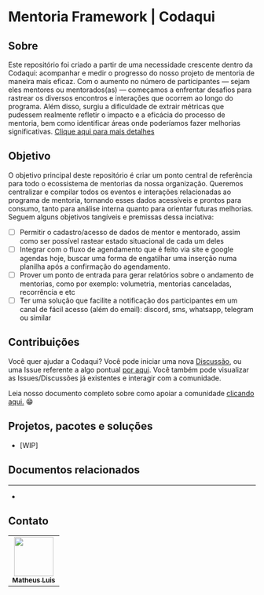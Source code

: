 # Mentoria Framework | Codaqui
## Sobre

Este repositório foi criado a partir de uma necessidade crescente dentro da Codaqui: acompanhar e medir o progresso do nosso projeto de mentoria de maneira mais eficaz.
Com o aumento no número de participantes — sejam eles mentores ou mentorados(as) — começamos a enfrentar desafios para rastrear os diversos encontros e interações que ocorrem ao longo do programa.
Além disso, surgiu a dificuldade de extrair métricas que pudessem realmente refletir o impacto e a eficácia do processo de mentoria, bem como identificar áreas onde poderíamos fazer melhorias significativas.
[Clique aqui para mais detalhes](https://www.codaqui.dev/quero/mentoria)

## Objetivo

O objetivo principal deste repositório é criar um ponto central de referência para todo o ecossistema de mentorias da nossa organização. Queremos centralizar e compilar todos os eventos e interações relacionadas ao programa de mentoria, tornando esses dados acessíveis e prontos para consumo, tanto para análise interna quanto para orientar futuras melhorias. Seguem alguns objetivos tangíveis e premissas dessa inciativa:
- [ ] Permitir o cadastro/acesso de dados de mentor e mentorado, assim como ser possível rastear estado situacional de cada um deles
- [ ] Integrar com o fluxo de agendamento que é feito via site e google agendas hoje, buscar uma forma de engatilhar uma inserção numa planilha após a confirmação do agendamento.  
- [ ] Prover um ponto de entrada para gerar relatórios sobre o andamento de mentorias, como por exemplo: volumetria, mentorias canceladas, recorrência e etc
- [ ] Ter uma solução que facilite a notificação dos participantes em um canal de fácil acesso (além do email): discord, sms, whatsapp, telegram ou similar

## Contribuições

Você quer ajudar a Codaqui? Você pode iniciar uma nova [Discussão](https://github.com/codaqui/mentoria-framework/discussions), ou uma Issue referente a algo pontual [por aqui](https://github.com/codaqui/mentoria-framework/issues/new/choose). Você também pode visualizar as Issues/Discussões já existentes e interagir com a comunidade.

Leia nosso documento completo sobre como apoiar a comunidade [clicando aqui.](https://www.codaqui.dev/quero/apoiar/) 😁

## Projetos, pacotes e soluções

- [WIP]

## Documentos relacionados
---
-  

## Contato
<table>
  <tr>
    <td align="center">
        <a href="https://github.com/causticsudo">
            <img src="https://avatars.githubusercontent.com/u/66440299?v=4" width="80px;" alt="" title="matheus@codaqui.dev"/>
            <br />
            <sub><b>Matheus Luis</b></sub>
        </a>    
    </td>
  </tr>
</table>


